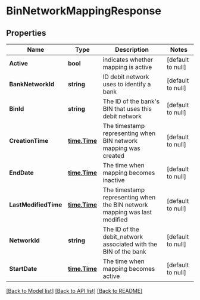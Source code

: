 # BinNetworkMappingResponse

## Properties
Name | Type | Description | Notes
------------ | ------------- | ------------- | -------------
**Active** | **bool** | indicates whether mapping is active | [default to null]
**BankNetworkId** | **string** | ID debit network uses to identify a bank | [default to null]
**BinId** | **string** | The ID of the bank&#x27;s BIN that uses this debit network | [default to null]
**CreationTime** | [**time.Time**](time.Time.md) | The timestamp representing when BIN network mapping was created | [default to null]
**EndDate** | [**time.Time**](time.Time.md) | The time when mapping becomes inactive | [default to null]
**LastModifiedTime** | [**time.Time**](time.Time.md) | The timestamp representing when the BIN network mapping was last modified | [default to null]
**NetworkId** | **string** | The ID of the debit_network associated with the BIN of the bank | [default to null]
**StartDate** | [**time.Time**](time.Time.md) | The time when mapping becomes active | [default to null]

[[Back to Model list]](../README.md#documentation-for-models) [[Back to API list]](../README.md#documentation-for-api-endpoints) [[Back to README]](../README.md)


